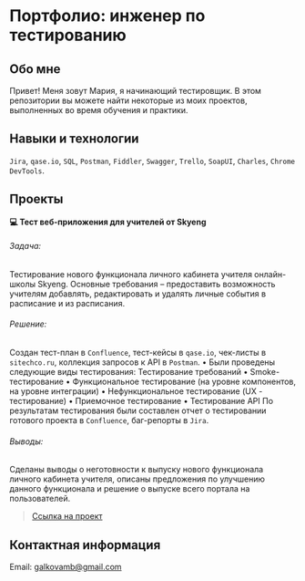 # Портфолио: инженер по тестированию
## Обо мне
Привет! Меня зовут Мария, я начинающий тестировщик.
В этом репозитории вы можете найти некоторые из моих проектов, выполненных во время обучения и практики.

## Навыки и технологии
`Jira`, `qase.io`, `SQL`, `Postman`, `Fiddler`, `Swagger`, `Trello`,
`SoapUI`, `Charles`, `Chrome DevTools`.

## Проекты
**:computer: Тест веб-приложения для учителей от Skyeng**

###### Задача:

Тестирование нового функционала личного кабинета учителя онлайн-школы Skyeng.
Основные требования – предоставить возможность учителям добавлять, редактировать и удалять личные события в расписание и из расписания.

###### Решение:

Создан тест-план в `Confluence`, тест-кейсы в `qase.io`, чек-листы в `sitechco.ru`, коллекция запросов к API в `Postman`.
•	Были проведены следующие виды тестирования:
Тестирование требований
•	Smoke-тестирование
•	Функциональное тестирование (на уровне компонентов, на уровне интеграции)
•	Нефункциональное тестирование (UX - тестирование)
•	Приемочное тестирование
•	Тестирование API
По результатам тестирования были составлен отчет о тестировании готового проекта в `Confluence`,  баг-репорты в `Jira`.

###### Выводы:

Сделаны выводы о неготовности к выпуску нового функционала личного кабинета учителя, описаны предложения по улучшению данного функционала и решение о выпуске всего портала на пользователей.


> [Ссылка на проект](https://plume-hurricane-d62.notion.site/0a2a45124c0b43d1a04c2d2375252fc1)



## Контактная информация
Email: galkovamb@gmail.com
